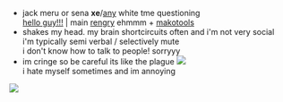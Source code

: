 - jack meru or sena **xe**/[any](https://en.pronouns.page/@gigolo) white tme questioning  
[hello guy!!!](https://github.com/ichikuu) | main [rengry](https://rentry.org/scenario_liar) ehmmm + [makotools](https://enstars.link/@matenrou)  
- shakes my head. my brain shortcircuits often and i'm not very social  
i'm typically semi verbal / selectively mute  
i don't know how to talk to people! sorryyy  
- im cringe so be careful its like the plague ![](https://cdn.discordapp.com/attachments/729124835296280689/1087785064059916319/image.png)  
i hate myself sometimes and im annoying

![](https://cdn.discordapp.com/attachments/729124835296280689/1089073187712675850/image.jpeg)
